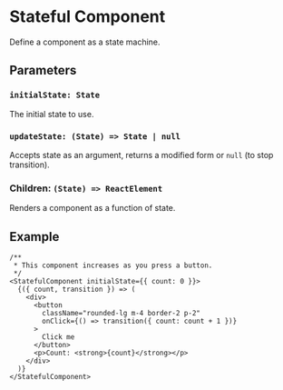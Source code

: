# Stateful Component
Define a component as a state machine.

## Parameters

### `initialState: State`
The initial state to use.

### `updateState: (State) => State | null`
Accepts state as an argument, returns a modified form or `null` (to stop transition).

### Children: `(State) => ReactElement`
Renders a component as a function of state.

## Example
```tsx
/**
 * This component increases as you press a button.
 */
<StatefulComponent initialState={{ count: 0 }}>
  {({ count, transition }) => (
    <div>
      <button
        className="rounded-lg m-4 border-2 p-2"
        onClick={() => transition({ count: count + 1 })}
      >
        Click me
      </button>
      <p>Count: <strong>{count}</strong></p>
    </div>
  )}
</StatefulComponent>
```
